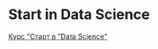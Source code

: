 # Start in Data Science


[Курс "Старт в "Data Science"](https://stepik.org/course/194633/syllabus)
